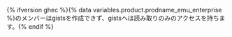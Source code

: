{% ifversion ghec %}{% data variables.product.prodname_emu_enterprise %}のメンバーはgistsを作成できず、gistsへは読み取りのみのアクセスを持ちます。{% endif %}
